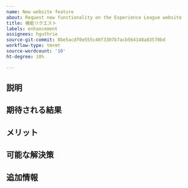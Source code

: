 ```yaml
---
name: New website feature
about: Request new functionality on the Experience League website
title: 機能リクエスト
labels: enhancement
assignees: hguthrie
source-git-commit: 8be5acdf0e555c46f3307b7acb564148a83570bd
workflow-type: tm+mt
source-wordcount: '10'
ht-degree: 10%

---
```



## 説明

<!-- (REQUIRED) Describe the feature you want added. -->

## 期待される結果

<!-- (REQUIRED) What is the expected result or behavior of this feature? -->

## メリット

<!-- (REQUIRED) How does this feature improve the docs experience? -->

## 可能な解決策

<!-- (OPTIONAL) What would a solution for this issue look like? -->

## 追加情報

<!-- (OPTIONAL) What other information can you provide about this feature? -->

<!--
Thank you for taking the time to report this issue!
GitHub Issues in this repo should relate to the applicable codebase.

Before submitting this issue, make sure you are complying with our Code of Conduct:
https://github.com/AdobeDocs/commerce-operations.en/blob/main/code-of-conduct.md

Issues that do not comply with our Code of Conduct or do not contain enough information may be closed at the maintainers' discretion.

Feel free to remove this section before creating this issue.
-->
